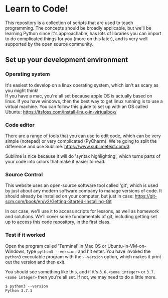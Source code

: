 # Learn to Code!

This repository is a collection of scripts that are used to teach programming.  The
concepts should be broadly applicable, but we'll be learning Python since it's 
approachable, has lots of libraries you can import to do complicated things for you 
(more on this later), and is very well supported by the open source community.

## Set up your development environment
### Operating system
It's easiest to develop on a linux operating system, which isn't as scary as you might think!  
If you have a mac, you're all set because apple OS is actually based on linux.  If you 
have windows, then the best way to get linux running is to use a virtual machine.  You can 
follow this guide to set up with an OS called Ubuntu:
https://itsfoss.com/install-linux-in-virtualbox/

### Code editor
There are a range of tools that you can use to edit code, which can be very simple 
(notepad) or very complicated (PyCharm).  We're going to split the difference 
and use Sublime:
https://www.sublimetext.com/3

Sublime is nice because it will do 'syntax highlighting', which turns parts of your code 
into colors that make it easier to read.

### Source Control
This website uses an open-source software tool called 'git', which is used by just
about any modern software company to manage versions of code.  It should already
be installed on your computer, but just in case:
https://git-scm.com/book/en/v2/Getting-Started-Installing-Git

In our case, we'll use it to access scripts for lessons, as well as homework and 
solutions.  We'll cover some fundamentals of git, including getting set up to 
access this code repository, in the first class.

### Test if it worked
Open the program called 'Terminal' in Mac OS or Ubuntu-in-VM-on-Windows, type
`python3 --version`, and hit enter.  You have invoked the `python3` 
executable program with the `--version` option, which makes it print out 
the version and then exit.

You should see something like this, and if it's `3.6.<some integer>`
or `3.7.<some integer>` then you're all set.  If not, we may need to do a little more.
```
$ python3 --version
Python 3.7.1
```
